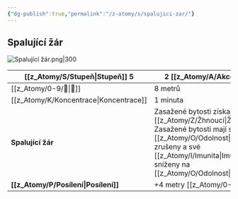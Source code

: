 ```yaml
---
{"dg-publish":true,"permalink":"/z-atomy/s/spalujici-zar/"}
---
```


## Spalující žár
![Spalující žár.png|300](/img/user/z_img/Spaluj%C3%ADc%C3%AD%20%C5%BE%C3%A1r.png)

| [[z_Atomy/S/Stupeň\|Stupeň]] 5      | 2 [[z_Atomy/A/Akce\|Akce]]                                                                                                                                                             |
| ----------------- | ---------------------------------------------------------------------------------------------------------------------------------------------------------------------- |
| [[z_Atomy/0-9/🏹\|🏹]]            | 8 metrů                                                                                                                                                                |
| [[z_Atomy/K/Koncentrace\|Koncentrace]]   | 1 minuta                                                                                                                                                               |
| **Spalující žár** | Zasažené bytosti získají stav [[z_Atomy/Z/Žhnoucí\|Žhnoucí]].<br>Zasažené bytosti mají své [[z_Atomy/O/Odolnost\|Odolnosti]] zrušeny a své [[z_Atomy/I/Imunita\|Imunity]] sníženy na [[z_Atomy/O/Odolnost\|Odolnosti]]. |
| **[[z_Atomy/P/Posílení\|Posílení]]**  | +4 metry [[z_Atomy/0-9/🏹\|🏹]].                                                                                                                                                       |
